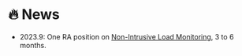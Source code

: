 # 🔥 News
- 2023.9: One RA position on [Non-Intrusive Load Monitoring](http://nilmworkshop.org/), 3 to 6 months.